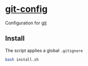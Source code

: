 # [git-config](https://git-scm.com/docs/git-config)

Configuration for [git](https://git-scm.com)

## Install

The script applies a global `.gitignore`
``` bash
bash install.sh
```
